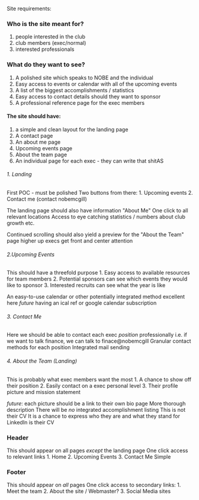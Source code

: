 Site requirements:

### Who is the site meant for?

1. people interested in the club
2. club members (exec/normal)
3. interested professionals

### What do they want to see?

  1. A polished site which speaks to NOBE and the individual
  2. Easy access to events or calendar with all of the upcoming events
  3. A list of the biggest accomplishments / statistics
  4. Easy access to contact details should they want to sponsor
  5. A professional reference page for the exec members

#### The site should have:
  1. a simple and clean layout for the landing page
  2. A contact page
  3. An about me page
  4. Upcoming events page
  5. About the team page
  6. An individual page for each exec - they can write that shitAS

###### 1. Landing
  First POC - must be polished
  Two buttons from there:
    1. Upcoming events
    2. Contact me (contact nobemcgill)

  The landing page should also have information "About Me"
  One click to all relevant locations
  Access to eye catching statistics / numbers about club growth etc.

  Continued scrolling should also yield a preview for the "About the Team" page
  higher up execs get front and center attention

###### 2.Upcoming Events
  This should have a threefold purpose
    1. Easy access to available resources for team members
    2. Potential sponsors can see which events they would like to sponsor
    3. Interested recruits can see what the year is like

  An easy-to-use calendar or other potentially integrated method excellent here
  _future_ having an ical ref or google calendar subscription

###### 3. Contact Me
  Here we should be able to contact each exec _position_ professionally
  i.e. if we want to talk finance, we can talk to finace@nobemcgill
  Granular contact methods for each position
  Integrated mail sending

###### 4. About the Team (Landing)
  This is probably what exec members want the most
    1. A chance to show off their position
    2. Easily contact on a exec personal level
    3. Their profile picture and mission statement

  _future_: each picture should be a link to their own bio page
  More thorough description
  There will be _no_ integrated accomplishment listing
  This is not their CV
  It is a chance to express who they are and what they stand for
  LinkedIn is their CV

### Header
  This should appear on all pages _except_ the landing page
  One click access to relevant links
    1. Home
    2. Upcoming Events
    3. Contact Me
  Simple

### Footer
  This should appear on _all_ pages
  One click access to secondary links:
    1. Meet the team
    2. About the site / Webmaster?
    3. Social Media sites
